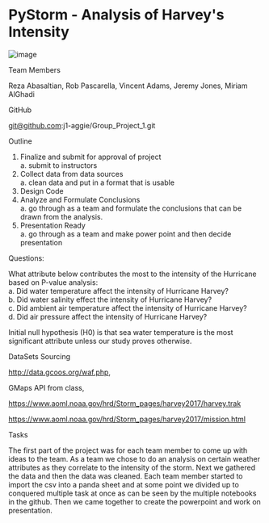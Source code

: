 # PyStorm - Analysis of Harvey's Intensity

![image](https://user-images.githubusercontent.com/66078772/93001484-e89ca900-f4f4-11ea-9d40-eaaf7ec9ce3d.png)

Team Members

  Reza Abasaltian, Rob Pascarella, Vincent Adams, Jeremy Jones, Miriam AlGhadi

GitHub

  git@github.com:j1-aggie/Group_Project_1.git

Outline
 1. Finalize and submit for approval of project<br />
    a. submit to instructors
 2. Collect data from data sources<br />
     a. clean data and put in a format that is usable
 3. Design Code<br />
 4. Analyze and Formulate Conclusions<br />
     a. go through as a team and formulate the conclusions that can be drawn from the analysis.
 5. Presentation Ready<br />
    a. go through as a team and make power point and then decide presentation 

Questions:

What attribute below contributes the most to the intensity of the Hurricane based on P-value analysis:     
    a. Did water temperature affect the intensity of Hurricane Harvey?<br />
    b. Did water salinity effect the intensity of Hurricane Harvey?<br />
    c. Did ambient air temperature affect the intensity of Hurricane Harvey?<br />
    d. Did air pressure affect the intensity of Hurricane Harvey?<br />
 
Initial null hypothesis (H0) is that sea water temperature is the most significant attribute unless our study proves otherwise.  

DataSets Sourcing 

  http://data.gcoos.org/waf.php,
  
  GMaps API from class, 
  
  https://www.aoml.noaa.gov/hrd/Storm_pages/harvey2017/harvey.trak
  
  https://www.aoml.noaa.gov/hrd/Storm_pages/harvey2017/mission.html
  
  
Tasks

The first part of the project was for each team member to come up with ideas to the team.  As a team we chose to do an analysis on certain weather attributes as they correlate to the intensity of the storm.  Next we gathered the data and then the data was cleaned.  Each team member started to import the csv into a panda sheet and at some point we divided up to conquered multiple task at once as can be seen by the multiple notebooks in the github. Then we came together to create the powerpoint and work on presentation.    

